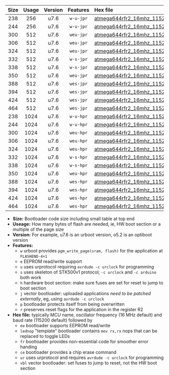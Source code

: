 |Size|Usage|Version|Features|Hex file|
|:-:|:-:|:-:|:-:|:--|
|238|256|u7.6|`w-u-jpr`|[atmega644rfr2_16mhz_115200bps_ur_vbl.hex](https://raw.githubusercontent.com/stefanrueger/urboot/main/bootloaders/atmega644rfr2/fcpu_16mhz/115200_bps/atmega644rfr2_16mhz_115200bps_ur_vbl.hex)|
|244|256|u7.6|`w-u-jpr`|[atmega644rfr2_16mhz_115200bps_lednop_ur_vbl.hex](https://raw.githubusercontent.com/stefanrueger/urboot/main/bootloaders/atmega644rfr2/fcpu_16mhz/115200_bps/atmega644rfr2_16mhz_115200bps_lednop_ur_vbl.hex)|
|300|512|u7.6|`weu-jpr`|[atmega644rfr2_16mhz_115200bps_ee_ur_vbl.hex](https://raw.githubusercontent.com/stefanrueger/urboot/main/bootloaders/atmega644rfr2/fcpu_16mhz/115200_bps/atmega644rfr2_16mhz_115200bps_ee_ur_vbl.hex)|
|306|512|u7.6|`weu-jpr`|[atmega644rfr2_16mhz_115200bps_ee_lednop_ur_vbl.hex](https://raw.githubusercontent.com/stefanrueger/urboot/main/bootloaders/atmega644rfr2/fcpu_16mhz/115200_bps/atmega644rfr2_16mhz_115200bps_ee_lednop_ur_vbl.hex)|
|324|512|u7.6|`weu-jpr`|[atmega644rfr2_16mhz_115200bps_ee_lednop_fr_ur_vbl.hex](https://raw.githubusercontent.com/stefanrueger/urboot/main/bootloaders/atmega644rfr2/fcpu_16mhz/115200_bps/atmega644rfr2_16mhz_115200bps_ee_lednop_fr_ur_vbl.hex)|
|332|512|u7.6|`w-s-jpr`|[atmega644rfr2_16mhz_115200bps_vbl.hex](https://raw.githubusercontent.com/stefanrueger/urboot/main/bootloaders/atmega644rfr2/fcpu_16mhz/115200_bps/atmega644rfr2_16mhz_115200bps_vbl.hex)|
|338|512|u7.6|`w-s-jpr`|[atmega644rfr2_16mhz_115200bps_lednop_vbl.hex](https://raw.githubusercontent.com/stefanrueger/urboot/main/bootloaders/atmega644rfr2/fcpu_16mhz/115200_bps/atmega644rfr2_16mhz_115200bps_lednop_vbl.hex)|
|350|512|u7.6|`weu-jpr`|[atmega644rfr2_16mhz_115200bps_ee_lednop_fr_ce_ur_vbl.hex](https://raw.githubusercontent.com/stefanrueger/urboot/main/bootloaders/atmega644rfr2/fcpu_16mhz/115200_bps/atmega644rfr2_16mhz_115200bps_ee_lednop_fr_ce_ur_vbl.hex)|
|388|512|u7.6|`wes-jpr`|[atmega644rfr2_16mhz_115200bps_ee_vbl.hex](https://raw.githubusercontent.com/stefanrueger/urboot/main/bootloaders/atmega644rfr2/fcpu_16mhz/115200_bps/atmega644rfr2_16mhz_115200bps_ee_vbl.hex)|
|394|512|u7.6|`wes-jpr`|[atmega644rfr2_16mhz_115200bps_ee_lednop_vbl.hex](https://raw.githubusercontent.com/stefanrueger/urboot/main/bootloaders/atmega644rfr2/fcpu_16mhz/115200_bps/atmega644rfr2_16mhz_115200bps_ee_lednop_vbl.hex)|
|424|512|u7.6|`wes-jpr`|[atmega644rfr2_16mhz_115200bps_ee_lednop_fr_vbl.hex](https://raw.githubusercontent.com/stefanrueger/urboot/main/bootloaders/atmega644rfr2/fcpu_16mhz/115200_bps/atmega644rfr2_16mhz_115200bps_ee_lednop_fr_vbl.hex)|
|464|512|u7.6|`wes-jpr`|[atmega644rfr2_16mhz_115200bps_ee_lednop_fr_ce_vbl.hex](https://raw.githubusercontent.com/stefanrueger/urboot/main/bootloaders/atmega644rfr2/fcpu_16mhz/115200_bps/atmega644rfr2_16mhz_115200bps_ee_lednop_fr_ce_vbl.hex)|
|238|1024|u7.6|`w-u-hpr`|[atmega644rfr2_16mhz_115200bps_ur.hex](https://raw.githubusercontent.com/stefanrueger/urboot/main/bootloaders/atmega644rfr2/fcpu_16mhz/115200_bps/atmega644rfr2_16mhz_115200bps_ur.hex)|
|244|1024|u7.6|`w-u-hpr`|[atmega644rfr2_16mhz_115200bps_lednop_ur.hex](https://raw.githubusercontent.com/stefanrueger/urboot/main/bootloaders/atmega644rfr2/fcpu_16mhz/115200_bps/atmega644rfr2_16mhz_115200bps_lednop_ur.hex)|
|300|1024|u7.6|`weu-hpr`|[atmega644rfr2_16mhz_115200bps_ee_ur.hex](https://raw.githubusercontent.com/stefanrueger/urboot/main/bootloaders/atmega644rfr2/fcpu_16mhz/115200_bps/atmega644rfr2_16mhz_115200bps_ee_ur.hex)|
|306|1024|u7.6|`weu-hpr`|[atmega644rfr2_16mhz_115200bps_ee_lednop_ur.hex](https://raw.githubusercontent.com/stefanrueger/urboot/main/bootloaders/atmega644rfr2/fcpu_16mhz/115200_bps/atmega644rfr2_16mhz_115200bps_ee_lednop_ur.hex)|
|324|1024|u7.6|`weu-hpr`|[atmega644rfr2_16mhz_115200bps_ee_lednop_fr_ur.hex](https://raw.githubusercontent.com/stefanrueger/urboot/main/bootloaders/atmega644rfr2/fcpu_16mhz/115200_bps/atmega644rfr2_16mhz_115200bps_ee_lednop_fr_ur.hex)|
|332|1024|u7.6|`w-s-hpr`|[atmega644rfr2_16mhz_115200bps.hex](https://raw.githubusercontent.com/stefanrueger/urboot/main/bootloaders/atmega644rfr2/fcpu_16mhz/115200_bps/atmega644rfr2_16mhz_115200bps.hex)|
|338|1024|u7.6|`w-s-hpr`|[atmega644rfr2_16mhz_115200bps_lednop.hex](https://raw.githubusercontent.com/stefanrueger/urboot/main/bootloaders/atmega644rfr2/fcpu_16mhz/115200_bps/atmega644rfr2_16mhz_115200bps_lednop.hex)|
|350|1024|u7.6|`weu-hpr`|[atmega644rfr2_16mhz_115200bps_ee_lednop_fr_ce_ur.hex](https://raw.githubusercontent.com/stefanrueger/urboot/main/bootloaders/atmega644rfr2/fcpu_16mhz/115200_bps/atmega644rfr2_16mhz_115200bps_ee_lednop_fr_ce_ur.hex)|
|388|1024|u7.6|`wes-hpr`|[atmega644rfr2_16mhz_115200bps_ee.hex](https://raw.githubusercontent.com/stefanrueger/urboot/main/bootloaders/atmega644rfr2/fcpu_16mhz/115200_bps/atmega644rfr2_16mhz_115200bps_ee.hex)|
|394|1024|u7.6|`wes-hpr`|[atmega644rfr2_16mhz_115200bps_ee_lednop.hex](https://raw.githubusercontent.com/stefanrueger/urboot/main/bootloaders/atmega644rfr2/fcpu_16mhz/115200_bps/atmega644rfr2_16mhz_115200bps_ee_lednop.hex)|
|424|1024|u7.6|`wes-hpr`|[atmega644rfr2_16mhz_115200bps_ee_lednop_fr.hex](https://raw.githubusercontent.com/stefanrueger/urboot/main/bootloaders/atmega644rfr2/fcpu_16mhz/115200_bps/atmega644rfr2_16mhz_115200bps_ee_lednop_fr.hex)|
|464|1024|u7.6|`wes-hpr`|[atmega644rfr2_16mhz_115200bps_ee_lednop_fr_ce.hex](https://raw.githubusercontent.com/stefanrueger/urboot/main/bootloaders/atmega644rfr2/fcpu_16mhz/115200_bps/atmega644rfr2_16mhz_115200bps_ee_lednop_fr_ce.hex)|

- **Size:** Bootloader code size including small table at top end
- **Useage:** How many bytes of flash are needed, ie, HW boot section or a multiple of the page size
- **Version:** For example, u7.6 is an urboot version, o5.2 is an optiboot version
- **Features:**
  + `w` urboot provides `pgm_write_page(sram, flash)` for the application at `FLASHEND-4+1`
  + `e` EEPROM read/write support
  + `u` uses urprotocol requiring `avrdude -c urclock` for programming
  + `s` uses skeleton of STK500v1 protocol; `-c urclock` and `-c arduino` both work
  + `h` hardware boot section: make sure fuses are set for reset to jump to boot section
  + `j` vector bootloader: uploaded applications *need to be patched externally*, eg, using `avrdude -c urclock`
  + `p` bootloader protects itself from being overwritten
  + `r` preserves reset flags for the application in the register R2
- **Hex file:** typically MCU name, oscillator frequency (16 MHz default) and baud rate (115200 default) followed by
  + `ee` bootloader supports EEPROM read/write
  + `lednop` "template" bootloader contains `mov rx,rx` nops that can be replaced to toggle LEDs
  + `fr` bootloader provides non-essential code for smoother error handing
  + `ce` bootloader provides a chip erase command
  + `ur` uses urprotocol and requires `avrdude -c urclock` for programming
  + `vbl` vector bootloader: set fuses to jump to reset, not the HW boot section
